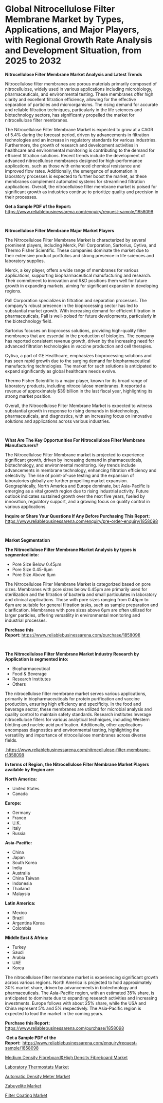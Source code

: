 <p><h1>Global Nitrocellulose Filter Membrane Market by Types, Applications, and Major Players, with Regional Growth Rate Analysis and Development Situation, from 2025 to 2032</h1></p><p><strong>Nitrocellulose Filter Membrane Market Analysis and Latest Trends</strong></p>
<p><p>Nitrocellulose filter membranes are porous materials primarily composed of nitrocellulose, widely used in various applications including microbiology, pharmaceuticals, and environmental testing. These membranes offer high clarity and excellent filtration efficiency, allowing for the effective separation of particles and microorganisms. The rising demand for accurate and reliable filtration techniques, particularly in the life sciences and biotechnology sectors, has significantly propelled the market for nitrocellulose filter membranes.</p><p>The Nitrocellulose Filter Membrane Market is expected to grow at a CAGR of 5.4% during the forecast period, driven by advancements in filtration technologies and an increase in regulatory standards for various industries. Furthermore, the growth of research and development activities in healthcare and environmental monitoring is contributing to the demand for efficient filtration solutions. Recent trends include the development of advanced nitrocellulose membranes designed for high-performance applications, such as those with enhanced chemical resistance and improved flow rates. Additionally, the emergence of automation in laboratory processes is expected to further boost the market, as these membranes complement automated systems for streamlined filtration applications. Overall, the nitrocellulose filter membrane market is poised for significant growth as industries continue to prioritize quality and precision in their processes.</p></p>
<p><strong>Get a Sample PDF of the Report:&nbsp;</strong> <a href="https://www.reliablebusinessarena.com/enquiry/request-sample/1858098?utm_campaign=2041&utm_medium=2&utm_source=Github&utm_content=ia&utm_term=30012025&utm_id=nitrocellulose-filter-membrane">https://www.reliablebusinessarena.com/enquiry/request-sample/1858098</a></p>
<p>&nbsp;</p>
<p><strong>Nitrocellulose Filter Membrane Major Market Players</strong></p>
<p><p>The Nitrocellulose Filter Membrane Market is characterized by several prominent players, including Merck, Pall Corporation, Sartorius, Cytiva, and Thermo Fisher Scientific. These companies dominate the market due to their extensive product portfolios and strong presence in life sciences and laboratory supplies.</p><p>Merck, a key player, offers a wide range of membranes for various applications, supporting biopharmaceutical manufacturing and research. Their commitment to innovation and R&D positions them well for future growth in expanding markets, aiming for significant expansion in developing regions.</p><p>Pall Corporation specializes in filtration and separation processes. The company's robust presence in the bioprocessing sector has led to substantial market growth. With increasing demand for efficient filtration in pharmaceuticals, Pall is well-poised for future developments, particularly in the biotechnology field.</p><p>Sartorius focuses on bioprocess solutions, providing high-quality filter membranes that are essential in the production of biologics. The company has reported consistent revenue growth, driven by the increasing need for advanced filtration technologies in vaccine production and cell therapies.</p><p>Cytiva, a part of GE Healthcare, emphasizes bioprocessing solutions and has seen rapid growth due to the surging demand for biopharmaceutical manufacturing technologies. The market for such solutions is anticipated to expand significantly as global healthcare needs evolve.</p><p>Thermo Fisher Scientific is a major player, known for its broad range of laboratory products, including nitrocellulose membranes. It reported a revenue of approximately $39 billion in the last fiscal year, highlighting its strong market position.</p><p>Overall, the Nitrocellulose Filter Membrane Market is expected to witness substantial growth in response to rising demands in biotechnology, pharmaceuticals, and diagnostics, with an increasing focus on innovative solutions and applications across various industries.</p></p>
<p>&nbsp;</p>
<p><strong>What Are The Key Opportunities For Nitrocellulose Filter Membrane Manufacturers?</strong></p>
<p><p>The Nitrocellulose Filter Membrane market is projected to experience significant growth, driven by increasing demand in pharmaceuticals, biotechnology, and environmental monitoring. Key trends include advancements in membrane technology, enhancing filtration efficiency and selectivity. The rise of point-of-use testing and the expansion of laboratories globally are further propelling market expansion. Geographically, North America and Europe dominate, but Asia-Pacific is emerging as a vital growth region due to rising industrial activity. Future outlook indicates sustained growth over the next five years, fueled by innovation, regulatory support, and a growing focus on quality control in various applications.</p></p>
<p><strong>Inquire or Share Your Questions If Any Before Purchasing This Report:</strong> <a href="https://www.reliablebusinessarena.com/enquiry/pre-order-enquiry/1858098?utm_campaign=2041&utm_medium=2&utm_source=Github&utm_content=ia&utm_term=30012025&utm_id=nitrocellulose-filter-membrane">https://www.reliablebusinessarena.com/enquiry/pre-order-enquiry/1858098</a></p>
<p>&nbsp;</p>
<p><strong>Market Segmentation</strong></p>
<p><strong>The Nitrocellulose Filter Membrane Market Analysis by types is segmented into:</strong></p>
<p><ul><li>Pore Size Below 0.45µm</li><li>Pore Size 0.45-6µm</li><li>Pore Size Above 6µm</li></ul></p>
<p><p>The Nitrocellulose Filter Membrane Market is categorized based on pore sizes. Membranes with pore sizes below 0.45µm are primarily used for sterilization and the filtration of bacteria and small particulates in laboratory and clinical applications. Those with pore sizes ranging from 0.45µm to 6µm are suitable for general filtration tasks, such as sample preparation and clarification. Membranes with pore sizes above 6µm are often utilized for larger particles, offering versatility in environmental monitoring and industrial processes.</p></p>
<p><strong>Purchase this Report:&nbsp;</strong><a href="https://www.reliablebusinessarena.com/purchase/1858098?utm_campaign=2041&utm_medium=2&utm_source=Github&utm_content=ia&utm_term=30012025&utm_id=nitrocellulose-filter-membrane">https://www.reliablebusinessarena.com/purchase/1858098</a></p>
<p>&nbsp;</p>
<p><strong>The Nitrocellulose Filter Membrane Market Industry Research by Application is segmented into:</strong></p>
<p><ul><li>Biopharmaceutical</li><li>Food & Beverage</li><li>Research Institutes</li><li>Others</li></ul></p>
<p><p>The nitrocellulose filter membrane market serves various applications, primarily in biopharmaceuticals for protein purification and vaccine production, ensuring high efficiency and specificity. In the food and beverage sector, these membranes are utilized for microbial analysis and quality control to maintain safety standards. Research institutes leverage nitrocellulose filters for various analytical techniques, including Western blotting and nucleic acid purification. Additionally, other applications encompass diagnostics and environmental testing, highlighting the versatility and importance of nitrocellulose membranes across diverse fields.</p></p>
<p><a href="https://www.reliablebusinessarena.com/nitrocellulose-filter-membrane-r1858098?utm_campaign=2041&utm_medium=2&utm_source=Github&utm_content=ia&utm_term=30012025&utm_id=nitrocellulose-filter-membrane">&nbsp;https://www.reliablebusinessarena.com/nitrocellulose-filter-membrane-r1858098</a></p>
<p><strong>In terms of Region, the Nitrocellulose Filter Membrane Market Players available by Region are:</strong></p>
<p>
    <p> <strong> North America: </strong>
        <ul>
            <li>United States</li>
            <li>Canada</li>
        </ul>
        </p> 
    <p> <strong> Europe: </strong>
        <ul>
            <li>Germany</li>
            <li>France</li>
            <li>U.K.</li>
            <li>Italy</li>
            <li>Russia</li>
        </ul>
        </p> 
    <p> <strong> Asia-Pacific: </strong>
        <ul>
            <li>China</li>
            <li>Japan</li>
            <li>South Korea</li>
            <li>India</li>
            <li>Australia</li>
            <li>China Taiwan</li>
            <li>Indonesia</li>
            <li>Thailand</li>
            <li>Malaysia</li>
        </ul>
        </p> 
    <p> <strong> Latin America: </strong>
        <ul>
            <li>Mexico</li>
            <li>Brazil</li>
            <li>Argentina Korea</li>
            <li>Colombia</li>
        </ul>
        </p> 
    <p> <strong> Middle East & Africa: </strong>
        <ul>
            <li>Turkey</li>
            <li>Saudi</li>
            <li>Arabia</li>
            <li>UAE</li>
            <li>Korea</li>
        </ul>
    </p>
    </p>
<p><p>The nitrocellulose filter membrane market is experiencing significant growth across various regions. North America is projected to hold approximately 30% market share, driven by advancements in biotechnology and pharmaceuticals. The Asia-Pacific region, with an estimated 35% share, is anticipated to dominate due to expanding research activities and increasing investments. Europe follows with about 25% share, while the USA and China represent 5% and 5% respectively. The Asia-Pacific region is expected to lead the market in the coming years.</p></p>
<p><strong>Purchase this Report: </strong><a href="https://www.reliablebusinessarena.com/purchase/1858098?utm_campaign=2041&utm_medium=2&utm_source=Github&utm_content=ia&utm_term=30012025&utm_id=nitrocellulose-filter-membrane">https://www.reliablebusinessarena.com/purchase/1858098</a></p>
<p>&nbsp;<strong>Get a Sample PDF of the Report:&nbsp;&nbsp;</strong><a href="https://www.reliablebusinessarena.com/enquiry/request-sample/1858098?utm_campaign=2041&utm_medium=2&utm_source=Github&utm_content=ia&utm_term=30012025&utm_id=nitrocellulose-filter-membrane">https://www.reliablebusinessarena.com/enquiry/request-sample/1858098</a></p>
<p><strong></strong></p>
<p><p><a href="https://www.linkedin.com/pulse/medium-density-fibreboardhigh-fibreboard-market-size-forecast-hyqce?utm_campaign=2041&utm_medium=2&utm_source=Github&utm_content=ia&utm_term=30012025&utm_id=nitrocellulose-filter-membrane">Medium Density Fibreboard&High Density Fibreboard Market</a></p><p><a href="https://www.linkedin.com/pulse/laboratory-thermostats-market-growth-insights-sales-channels-ye9rc?utm_campaign=2041&utm_medium=2&utm_source=Github&utm_content=ia&utm_term=30012025&utm_id=nitrocellulose-filter-membrane">Laboratory Thermostats Market</a></p><p><a href="https://www.linkedin.com/pulse/analyzing-automatic-density-meter-market-2025-2032-comprehensive-yt85c?utm_campaign=2041&utm_medium=2&utm_source=Github&utm_content=ia&utm_term=30012025&utm_id=nitrocellulose-filter-membrane">Automatic Density Meter Market</a></p><p><a href="https://github.com/peddicehle/Market-Research-Report-List-1/blob/main/zabuyelite-market.md?utm_campaign=2041&utm_medium=2&utm_source=Github&utm_content=ia&utm_term=30012025&utm_id=nitrocellulose-filter-membrane">Zabuyelite Market</a></p><p><a href="https://github.com/ahmalaloanne/Market-Research-Report-List-1/blob/main/filter-coating-market.md?utm_campaign=2041&utm_medium=2&utm_source=Github&utm_content=ia&utm_term=30012025&utm_id=nitrocellulose-filter-membrane">Filter Coating Market</a></p></p>